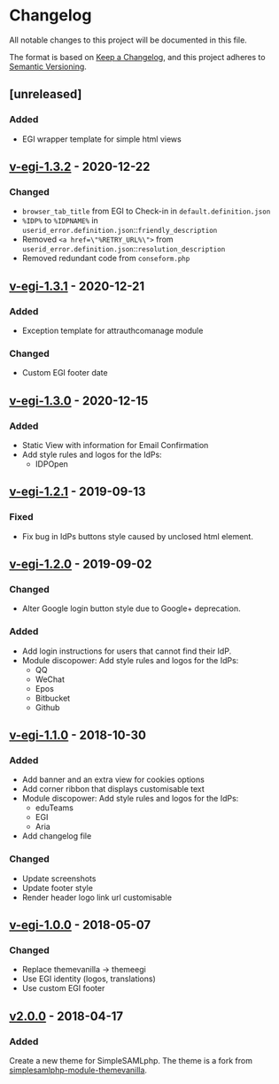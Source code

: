 # Changelog

All notable changes to this project will be documented in this file.

The format is based on [Keep a Changelog](https://keepachangelog.com/en/1.0.0/),
and this project adheres to [Semantic Versioning](https://semver.org/spec/v2.0.0.html).

## [unreleased]

### Added

- EGI wrapper template for simple html views

## [v-egi-1.3.2](https://github.com/EGI-Foundation/simplesamlphp-module-themeegi/compare/v-egi-1.3.1...v-egi-1.3.2) - 2020-12-22

### Changed

- `browser_tab_title` from EGI to Check-in in `default.definition.json`
- `%IDP%` to `%IDPNAME%` in  `userid_error.definition.json`::`friendly_description`
- Removed `<a href=\"%RETRY_URL%\">` from `userid_error.definition.json`::`resolution_description`
- Removed redundant code from `conseform.php`

## [v-egi-1.3.1](https://github.com/EGI-Foundation/simplesamlphp-module-themeegi/compare/v-egi-1.3.0...v-egi-1.3.1) - 2020-12-21

### Added

- Exception template for attrauthcomanage module

### Changed

- Custom EGI footer date

## [v-egi-1.3.0](https://github.com/EGI-Foundation/simplesamlphp-module-themeegi/compare/v-egi-1.2.1...v-egi-1.3.0) - 2020-12-15

### Added

- Static View with information for Email Confirmation
- Add style rules and logos for the IdPs:
  - IDPOpen

## [v-egi-1.2.1](https://github.com/EGI-Foundation/simplesamlphp-module-themeegi/compare/v-egi-1.2.0...v-egi-1.2.1) - 2019-09-13

### Fixed

- Fix bug in IdPs buttons style caused by unclosed html element.

## [v-egi-1.2.0](https://github.com/EGI-Foundation/simplesamlphp-module-themeegi/compare/v-egi-1.1.0...v-egi-1.2.0) - 2019-09-02

### Changed

- Alter Google login button style due to Google+ deprecation.

### Added

- Add login instructions for users that cannot find their IdP.
- Module discopower: Add style rules and logos for the IdPs:
  - QQ
  - WeChat
  - Epos
  - Bitbucket
  - Github

## [v-egi-1.1.0](https://github.com/EGI-Foundation/simplesamlphp-module-themeegi/compare/v-egi-1.0.0...v-egi-1.1.0) - 2018-10-30

### Added

- Add banner and an extra view for cookies options
- Add corner ribbon that displays customisable text
- Module discopower: Add style rules and logos for the IdPs:
  - eduTeams
  - EGI
  - Aria
- Add changelog file

### Changed

- Update screenshots
- Update footer style
- Render header logo link url customisable

## [v-egi-1.0.0](https://github.com/EGI-Foundation/simplesamlphp-module-themeegi/compare/v2.0.0...v-egi-1.0.0) - 2018-05-07

### Changed

- Replace themevanilla -> themeegi
- Use EGI identity (logos, translations)
- Use custom EGI footer

## [v2.0.0](https://github.com/EGI-Foundation/simplesamlphp-module-themeegi/commits/v2.0.0) - 2018-04-17

### Added

Create a new theme for SimpleSAMLphp. The theme is a fork from [simplesamlphp-module-themevanilla](https://github.com/rciam/simplesamlphp-module-themevanilla).
